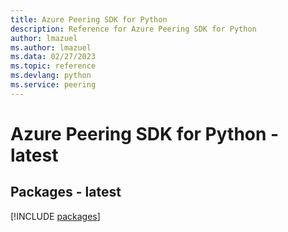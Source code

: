 ```yaml
---
title: Azure Peering SDK for Python
description: Reference for Azure Peering SDK for Python
author: lmazuel
ms.author: lmazuel
ms.data: 02/27/2023
ms.topic: reference
ms.devlang: python
ms.service: peering
---
```

# Azure Peering SDK for Python - latest
## Packages - latest
[!INCLUDE [packages](peering-index.md)]
